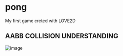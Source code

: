 # pong
My first game creted with LOVE2D

## AABB COLLISION UNDERSTANDING 

![image](https://user-images.githubusercontent.com/60331479/199513816-b6f37f62-ea39-47b4-98ba-80e9527e6a3a.png)


